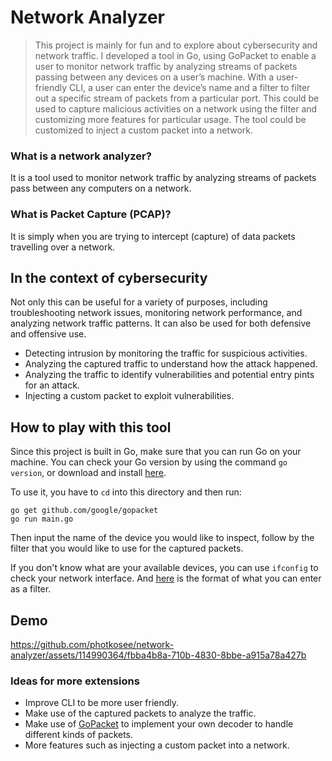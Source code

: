 # Network Analyzer
> This project is mainly for fun and to explore about cybersecurity and network traffic. I developed a tool in Go, using GoPacket to enable a user to monitor network traffic by analyzing streams of packets passing between any devices on a user’s machine. With a user-friendly CLI, a user can enter the device’s name and a filter to filter out a specific stream of packets from a particular port. This could be used to capture malicious activities on a network using the filter and customizing more features for particular usage. The tool could be customized to inject a custom packet into a network.

### What is a network analyzer?
It is a tool used to monitor network traffic by analyzing streams of packets pass between any computers on a network.

### What is Packet Capture (PCAP)?
It is simply when you are trying to intercept (capture) of data packets travelling over a network.

## In the context of cybersecurity
Not only this can be useful for a variety of purposes, including troubleshooting network issues, monitoring network performance, and analyzing network traffic patterns. It can also be used for both defensive and offensive use.

- Detecting intrusion by monitoring the traffic for suspicious activities.
- Analyzing the captured traffic to understand how the attack happened.
- Analyzing the traffic to identify vulnerabilities and potential entry pints for an attack.
- Injecting a custom packet to exploit vulnerabilities.

## How to play with this tool
Since this project is built in Go, make sure that you can run Go on your machine. You can check your Go version by using the command `go version`, or download and install [here](https://go.dev/doc/install).

To use it, you have to `cd` into this directory and then run:

	go get github.com/google/gopacket
	go run main.go

Then input the name of the device you would like to inspect, follow by the filter that you would like to use for the captured packets.

If you don't know what are your available devices, you can use `ifconfig` to check your network interface. And [here](https://pkg.go.dev/github.com/google/gopacket/pcap#Handle.SetBPFFilter) is the format of what you can enter as a filter.

## Demo
https://github.com/photkosee/network-analyzer/assets/114990364/fbba4b8a-710b-4830-8bbe-a915a78a427b

### Ideas for more extensions
- Improve CLI to be more user friendly.
- Make use of the captured packets to analyze the traffic.
- Make use of [GoPacket](https://pkg.go.dev/github.com/google/gopacket#hdr-Implementing_Your_Own_Decoder) to implement your own decoder to handle different kinds of packets.
- More features such as injecting a custom packet into a network.
